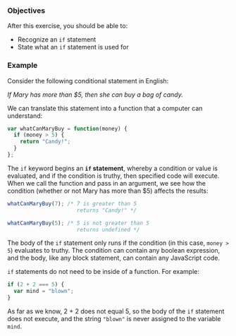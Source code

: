 <!--{ ids:[163], language:'JavaScript', type:'workshop', order: 0, name:'if Statements', description:'If this is true, then do this...' } -->

### Objectives

After this exercise, you should be able to:

- Recognize an `if` statement
- State what an `if` statement is used for

### Example

Consider the following conditional statement in English:

_If Mary has more than $5, then she can buy a bag of candy._

We can translate this statement into a function that a computer can understand:

```js
var whatCanMaryBuy = function(money) {
  if (money > 5) {
    return "Candy!";
  }
};
```

The `if` keyword begins an __`if` statement__, whereby a condition or value is evaluated, and if the condition is truthy, then specified code will execute. When we call the function and pass in an argument, we see how the condition (whether or not Mary has more than $5) affects the results:

```js
whatCanMaryBuy(7); /* 7 is greater than 5
                      returns "Candy!" */

whatCanMaryBuy(5); /* 5 is not greater than 5
                      returns undefined */
```

The body of the `if` statement only runs if the condition (in this case, `money > 5`) evaluates to truthy. The condition can contain any boolean expression, and the body, like any block statement, can contain any JavaScript code.

`if` statements do not need to be inside of a function. For example:

```js
if (2 + 2 === 5) {
  var mind = "blown";
}
```

As far as we know, 2 + 2 does not equal 5, so the body of the `if` statement does not execute, and the string `"blown"` is never assigned to the variable `mind`.
